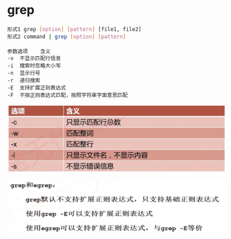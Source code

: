 

# grep
```bash
形式1	grep [option] [pattern] [file1, file2]
形式2	command | grep [option] [pattern]

参数选项	含义
-v	不显示匹配行信息
-i	搜索时忽略大小写
-n	显示行号
-r	递归搜索
-E	支持扩展正则表达式
-F	不按正则表达式匹配，按照字符串字面意思匹配
```

![](.assets/4.grep-58c3a39f.png)

![](.assets/4.grep-aa53d709.png)
